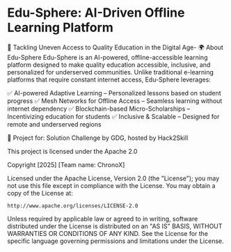 # Edu-Sphere: AI-Driven Offline Learning Platform
📌 Tackling Uneven Access to Quality Education in the Digital Age-
🌍 About Edu-Sphere
Edu-Sphere is an AI-powered, offline-accessible learning platform designed to make quality education accessible, inclusive, and personalized for underserved communities. Unlike traditional e-learning platforms that require constant internet access, Edu-Sphere leverages:

✅ AI-powered Adaptive Learning – Personalized lessons based on student progress
✅ Mesh Networks for Offline Access – Seamless learning without internet dependency
✅ Blockchain-based Micro-Scholarships – Incentivizing education for students
✅ Inclusive & Scalable – Designed for remote and underserved regions

🚀 Project for: Solution Challenge by GDG, hosted by Hack2Skill

This project is licensed under the Apache 2.0

Copyright [2025] [Team name: ChronoX]

Licensed under the Apache License, Version 2.0 (the "License");
you may not use this file except in compliance with the License.
You may obtain a copy of the License at:

    http://www.apache.org/licenses/LICENSE-2.0

Unless required by applicable law or agreed to in writing, software
distributed under the License is distributed on an "AS IS" BASIS,
WITHOUT WARRANTIES OR CONDITIONS OF ANY KIND.
See the License for the specific language governing permissions and limitations under the License.
